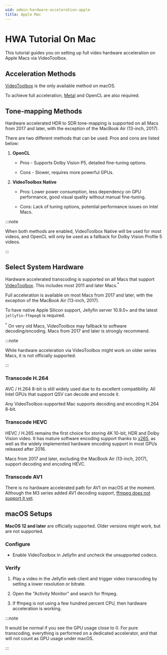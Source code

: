 ```yaml
---
uid: admin-hardware-acceleration-apple
title: Apple Mac
---
```


# HWA Tutorial On Mac

This tutorial guides you on setting up full video hardware acceleration on Apple Macs via VideoToolbox.

## Acceleration Methods

[VideoToolbox](https://developer.apple.com/documentation/videotoolbox) is the only available method on macOS.

To achieve full acceleration, [Metal](https://developer.apple.com/metal/) and OpenCL are also required.

## Tone-mapping Methods

Hardware accelerated HDR to SDR tone-mapping is supported on all Macs from 2017 and later, with the exception of the MacBook Air (13-inch, 2017).

There are two different methods that can be used. Pros and cons are listed below:

1. **OpenCL**

   - Pros - Supports Dolby Vision P5, detailed fine-tuning options.

   - Cons - Slower, requires more powerful GPUs.

2. **VideoToolbox Native**

   - Pros: Lower power consumption, less dependency on GPU performance, good visual quality without manual fine-tuning.

   - Cons: Lack of tuning options, potential performance issues on Intel Macs.

:::note

When both methods are enabled, VideoToolbox Native will be used for most videos, and OpenCL will only be used as a fallback for Dolby Vision Profile 5 videos.

:::

## Select System Hardware

Hardware accelerated transcoding is supported on all Macs that support [VideoToolbox](https://developer.apple.com/documentation/videotoolbox). This includes most 2011 and later Macs.<sup>*</sup>

Full acceleration is available on most Macs from 2017 and later, with the exception of the MacBook Air (13-inch, 2017).

To have native Apple Silicon support, Jellyfin server 10.9.0+ and the latest `jellyfin-ffmpeg6` is required.

<sup>*</sup> On very old Macs, VideoToolbox may fallback to software decoding/encoding. Macs from 2017 and later is strongly recommend.

:::note

While hardware acceleration via VideoToolbox might work on older series Macs, it is not officially supported.

:::

### Transcode H.264

AVC / H.264 8-bit is still widely used due to its excellent compatibility. All Intel GPUs that support QSV can decode and encode it.

Any VideoToolbox-supported Mac supports decoding and encoding H.264 8-bit.

### Transcode HEVC

HEVC / H.265 remains the first choice for storing 4K 10-bit, HDR and Dolby Vision video. It has mature software encoding support thanks to [x265](https://x265.readthedocs.io/en/master/), as well as the widely implemented hardware encoding support in most GPUs released after 2016.

Macs from 2017 and later, excluding the MacBook Air (13-inch, 2017), support decoding and encoding HEVC.

### Transcode AV1

There is no hardware accelerated path for AV1 on macOS at the moment. Although the M3 series added AV1 decoding support, [ffmpeg does not support it yet](https://trac.ffmpeg.org/ticket/10642).

## macOS Setups

**MacOS 12 and later** are officially supported. Older versions might work, but are not supported.

### Configure

- Enable VideoToolbox in Jellyfin and uncheck the unsupported codecs.

### Verify

1. Play a video in the Jellyfin web client and trigger video transcoding by setting a lower resolution or bitrate.

2. Open the "Activity Monitor" and search for ffmpeg.

3. If ffmpeg is not using a few hundred percent CPU, then hardware acceleration is working.

:::note

It would be normal if you see the GPU usage close to 0. For pure transcoding, everything is performed on a dedicated accelerator, and that will not count as GPU usage under macOS.

:::
